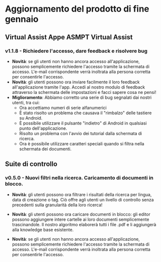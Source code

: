 # Aggiornamento del prodotto di fine gennaio

## Virtual Assist Appe ASMPT Virtual Assist

### v1.1.8 - Richiedere l'accesso, dare feedback e risolvere bug
- **Novità**: se gli utenti non hanno ancora accesso all'applicazione, possono semplicemente richiedere l'accesso tramite la schermata di accesso. L'e-mail corrispondente verrà inoltrata alla persona corretta per consentirle l'accesso.
- **Novità**: gli utenti possono ora inviare facilmente il loro feedback all'applicazione tramite l'app. Accedi al nostro modulo di feedback attraverso la schermata delle impostazioni e facci sapere cosa ne pensi!
- **Miglioramento**: Abbiamo corretto una serie di bug segnalati dai nostri utenti, tra cui: 
    - Ora accettiamo numeri di serie alfanumerici
    - È stato risolto un problema che causava il "rimbalzo" delle tastiere su Android.
    - È possibile utilizzare il pulsante "indietro" di Android in qualsiasi punto dell'applicazione.
    - Risolto un problema con l'avvio dei tutorial dalla schermata di ricerca.
    - Ora è possibile utilizzare caratteri speciali quando si filtra nella schermata dei documenti.

## Suite di controllo

### v0.5.0 - Nuovi filtri nella ricerca. Caricamento di documenti in blocco.

- **Novità**: gli utenti possono ora filtrare i risultati della ricerca per lingua, data di creazione o tag. Ciò offre agli utenti un livello di controllo senza precedenti sulla granularità della loro ricerca!

- **Novità**: gli utenti possono ora caricare documenti in blocco: gli editor possono aggiungere intere cartelle ai loro documenti semplicemente trascinandole. Il nostro algoritmo elaborerà tutti i file .pdf e li aggiungerà alla knowledge base esistente.

- **Novità**: se gli utenti non hanno ancora accesso all'applicazione, possono semplicemente richiedere l'accesso tramite la schermata di accesso. L'e-mail corrispondente verrà inoltrata alla persona corretta per consentirle l'accesso.